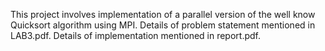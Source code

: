 This project involves implementation of a parallel version of the well know Quicksort algorithm using MPI. Details of problem statement mentioned in LAB3.pdf. Details of implementation mentioned in report.pdf.
